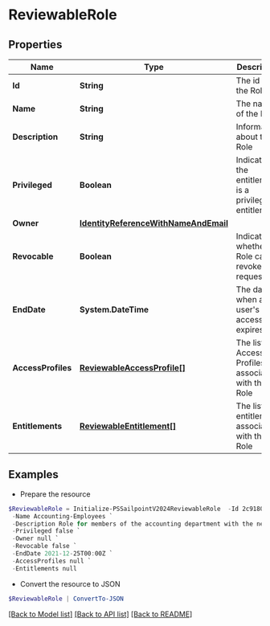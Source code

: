 # ReviewableRole
## Properties

Name | Type | Description | Notes
------------ | ------------- | ------------- | -------------
**Id** | **String** | The id for the Role | [optional] 
**Name** | **String** | The name of the Role | [optional] 
**Description** | **String** | Information about the Role | [optional] 
**Privileged** | **Boolean** | Indicates if the entitlement is a privileged entitlement | [optional] 
**Owner** | [**IdentityReferenceWithNameAndEmail**](IdentityReferenceWithNameAndEmail.md) |  | [optional] 
**Revocable** | **Boolean** | Indicates whether the Role can be revoked or requested | [optional] 
**EndDate** | **System.DateTime** | The date when a user&#39;s access expires. | [optional] 
**AccessProfiles** | [**ReviewableAccessProfile[]**](ReviewableAccessProfile.md) | The list of Access Profiles associated with this Role | [optional] 
**Entitlements** | [**ReviewableEntitlement[]**](ReviewableEntitlement.md) | The list of entitlements associated with this Role | [optional] 

## Examples

- Prepare the resource
```powershell
$ReviewableRole = Initialize-PSSailpointV2024ReviewableRole  -Id 2c91808a7190d06e0171993907fd0794 `
 -Name Accounting-Employees `
 -Description Role for members of the accounting department with the necessary Access Profiles `
 -Privileged false `
 -Owner null `
 -Revocable false `
 -EndDate 2021-12-25T00:00Z `
 -AccessProfiles null `
 -Entitlements null
```

- Convert the resource to JSON
```powershell
$ReviewableRole | ConvertTo-JSON
```

[[Back to Model list]](../README.md#documentation-for-models) [[Back to API list]](../README.md#documentation-for-api-endpoints) [[Back to README]](../README.md)

